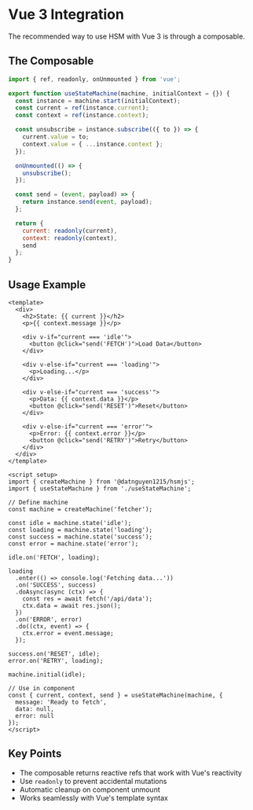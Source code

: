 # Vue 3 Integration

The recommended way to use HSM with Vue 3 is through a composable.

## The Composable

```javascript
import { ref, readonly, onUnmounted } from 'vue';

export function useStateMachine(machine, initialContext = {}) {
  const instance = machine.start(initialContext);
  const current = ref(instance.current);
  const context = ref(instance.context);

  const unsubscribe = instance.subscribe(({ to }) => {
    current.value = to;
    context.value = { ...instance.context };
  });

  onUnmounted(() => {
    unsubscribe();
  });

  const send = (event, payload) => {
    return instance.send(event, payload);
  };

  return {
    current: readonly(current),
    context: readonly(context),
    send
  };
}
```

## Usage Example

```vue
<template>
  <div>
    <h2>State: {{ current }}</h2>
    <p>{{ context.message }}</p>
    
    <div v-if="current === 'idle'">
      <button @click="send('FETCH')">Load Data</button>
    </div>
    
    <div v-else-if="current === 'loading'">
      <p>Loading...</p>
    </div>
    
    <div v-else-if="current === 'success'">
      <p>Data: {{ context.data }}</p>
      <button @click="send('RESET')">Reset</button>
    </div>
    
    <div v-else-if="current === 'error'">
      <p>Error: {{ context.error }}</p>
      <button @click="send('RETRY')">Retry</button>
    </div>
  </div>
</template>

<script setup>
import { createMachine } from '@datnguyen1215/hsmjs';
import { useStateMachine } from './useStateMachine';

// Define machine
const machine = createMachine('fetcher');

const idle = machine.state('idle');
const loading = machine.state('loading');
const success = machine.state('success');
const error = machine.state('error');

idle.on('FETCH', loading);

loading
  .enter(() => console.log('Fetching data...'))
  .on('SUCCESS', success)
  .doAsync(async (ctx) => {
    const res = await fetch('/api/data');
    ctx.data = await res.json();
  })
  .on('ERROR', error)
  .do((ctx, event) => {
    ctx.error = event.message;
  });

success.on('RESET', idle);
error.on('RETRY', loading);

machine.initial(idle);

// Use in component
const { current, context, send } = useStateMachine(machine, {
  message: 'Ready to fetch',
  data: null,
  error: null
});
</script>
```

## Key Points

- The composable returns reactive refs that work with Vue's reactivity
- Use `readonly` to prevent accidental mutations
- Automatic cleanup on component unmount
- Works seamlessly with Vue's template syntax